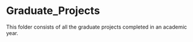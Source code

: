 # Graduate_Projects
This folder consists of all the graduate projects completed in an academic year.
